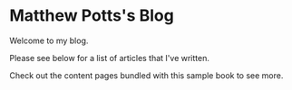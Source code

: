 # Matthew Potts's Blog

Welcome to my blog.

Please see below for a list of articles that I've written.

Check out the content pages bundled with this sample book to see more.

```{tableofcontents}
```
